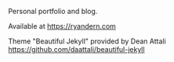 Personal portfolio and blog.

Available at <https://ryandern.com>

Theme "Beautiful Jekyll" provided by Dean Attali https://github.com/daattali/beautiful-jekyll
